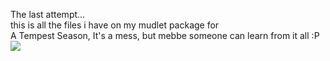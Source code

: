 The last attempt... \
this is all the files i have on my mudlet package for \
A Tempest Season, It's a mess, but mebbe someone can learn from it all :P \
<img src="https://i.gyazo.com/be2baccccfbf97e2c260ca89992ab1c0.gif"/>
